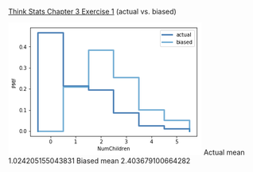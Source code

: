 [Think Stats Chapter 3 Exercise 1](http://greenteapress.com/thinkstats2/html/thinkstats2004.html#toc31) (actual vs. biased)

![actual_biased](https://github.com/imoscovitz/dsp/blob/master/statistics/actualbiased.png)
Actual mean 1.024205155043831 
Biased mean 2.403679100664282
